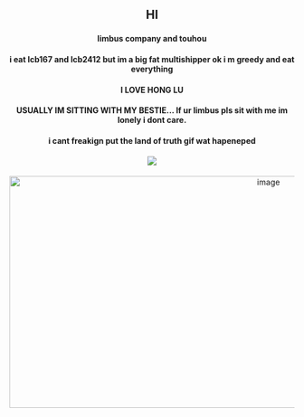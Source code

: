 ## <p align="center"> HI
#### <p align="center"> limbus company and touhou
#### <p align="center"> i eat lcb167 and lcb2412 but im a big fat multishipper ok i m greedy and eat everything
#### <p align="center"> I LOVE HONG LU
#### <p align="center"> USUALLY IM SITTING WITH MY BESTIE... If ur limbus pls sit with me im lonely i dont care.
#### <p align="center"> i cant freakign put the land of truth gif wat hapeneped
#### <p align="center"> ![](https://komarev.com/ghpvc/?username=7uyuko&color=4e4558&style=plastic&label=hong+lu+lovers)
<p align="center"> <img width="900" height="410" alt="image" src="https://github.com/user-attachments/assets/9da8df99-21aa-450d-9776-88639006eddc" />

